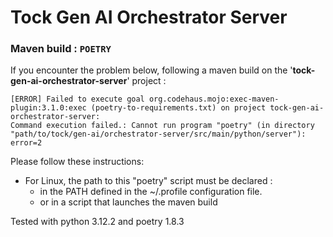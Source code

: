 
# Tock Gen AI Orchestrator Server

### Maven build : `POETRY`

If you encounter the problem below, following a maven build on the '**tock-gen-ai-orchestrator-server**' project :

```log
[ERROR] Failed to execute goal org.codehaus.mojo:exec-maven-plugin:3.1.0:exec (poetry-to-requirements.txt) on project tock-gen-ai-orchestrator-server: 
Command execution failed.: Cannot run program "poetry" (in directory "path/to/tock/gen-ai/orchestrator-server/src/main/python/server"): error=2
```

Please follow these instructions:

- For Linux, the path to this "poetry" script must be declared :
  + in the PATH defined in the ~/.profile configuration file.
  + or in a script that launches the maven build

Tested with python 3.12.2 and poetry 1.8.3